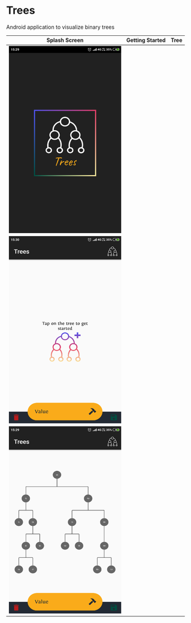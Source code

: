 # Trees

Android application to visualize binary trees

| Splash Screen | Getting Started | Tree
| ------------- | --------------- | ------------- |
| <img src="https://github.com/karankharecha/Trees/blob/master/app/screenshots/Splash.png" height="500" width="300" title="Splash Screen">
| <img src="https://github.com/karankharecha/Trees/blob/master/app/screenshots/Create.png" height="500" width="300" title="Create Screen">
| <img src="https://github.com/karankharecha/Trees/blob/master/app/screenshots/Tree.png" height="500" width="300" title="Tree"> |
